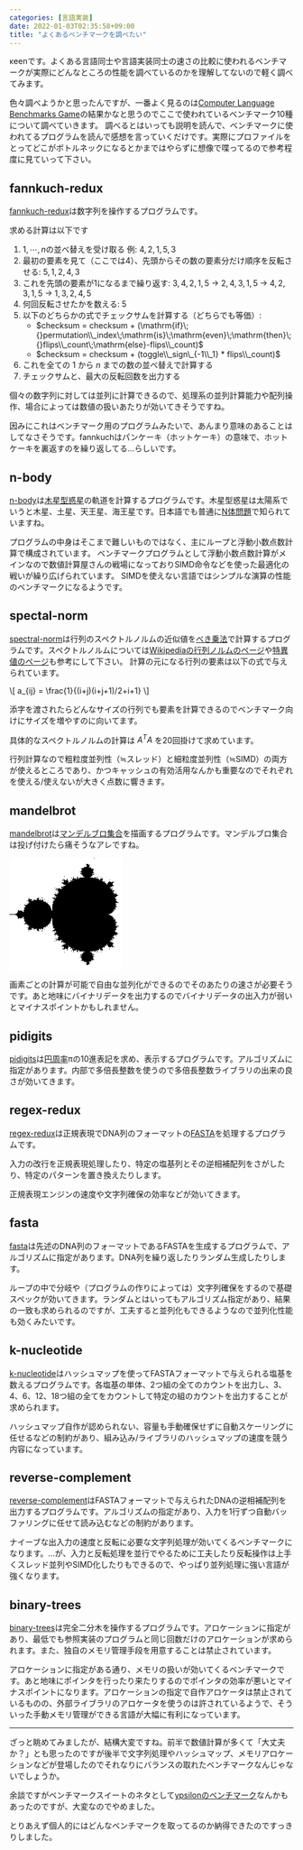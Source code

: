 ```yaml
---
categories: [言語実装]
date: 2022-01-03T02:35:58+09:00
title: "よくあるベンチマークを調べたい"
---
```


κeenです。よくある言語同士や言語実装同士の速さの比較に使われるベンチマークが実際にどんなところの性能を調べているのかを理解してないので軽く調べてみます。

<!--more-->

色々調べようかと思ったんですが、一番よく見るのは[Computer Language Benchmarks Game](https://benchmarksgame-team.pages.debian.net/benchmarksgame/)の結果かなと思うのでここで使われているベンチマーク10種について調べていきます。
調べるとはいっても説明を読んで、ベンチマークに使われてるプログラムを読んで感想を言っていくだけです。実際にプロファイルをとってどこがボトルネックになるとかまではやらずに想像で喋ってるので参考程度に見ていって下さい。


## fannkuch-redux
[fannkuch-redux](https://benchmarksgame-team.pages.debian.net/benchmarksgame/description/fannkuchredux.html#fannkuchredux)は数字列を操作するプログラムです。

求める計算は以下です

1. ${1,\cdots,n}$の並べ替えを受け取る 例: ${4,2,1,5,3}$
2. 最初の要素を見て（ここでは4）、先頭からその数の要素分だけ順序を反転させる: ${5,1,2,4,3}$
3. これを先頭の要素が1になるまで繰り返す: ${3,4,2,1,5}$ → ${2,4,3,1,5}$ → ${4,2,3,1,5}$ → ${1,3,2,4,5}$
4. 何回反転させたかを数える: 5
5. 以下のどちらかの式でチェックサムを計算する（どちらでも等価）:
   - $checksum = checksum + (\mathrm{if}\;{}permutation\\_index\;\mathrm{is}\;\mathrm{even}\;\mathrm{then}\;{}flips\\_count\;\mathrm{else}-flips\\_count)$
   - $checksum = checksum + (toggle\\_sign\_{-1\\_1} * flips\\_count)$
6. これを全ての $1$ から $n$ までの数の並べ替えで計算する
7. チェックサムと、最大の反転回数を出力する

個々の数字列に対しては並列に計算できるので、処理系の並列計算能力や配列操作、場合によっては数値の扱いあたりが効いてきそうですね。

因みにこれはベンチマーク用のプログラムみたいで、あんまり意味のあることはしてなさそうです。fannkuchはパンケーキ（ホットケーキ）の意味で、ホットケーキを裏返すのを繰り返してる…らしいです。

## n-body
[n-body](https://benchmarksgame-team.pages.debian.net/benchmarksgame/description/nbody.html#nbody)は[木星型惑星](https://ja.wikipedia.org/wiki/木星型惑星)の軌道を計算するプログラムです。木星型惑星は太陽系でいうと木星、土星、天王星、海王星です。日本語でも普通に[N体問題](https://ja.wikipedia.org/wiki/N体シミュレーション)で知られていますね。

プログラムの中身はそこまで難しいものではなく、主にループと浮動小数点数計算で構成されています。
ベンチマークプログラムとして浮動小数点数計算がメインなので数値計算屋さんの戦場になっておりSIMD命令などを使った最適化の戦いが繰り広げられています。
SIMDを使えない言語ではシンプルな演算の性能のベンチマークになるようです。


## spectal-norm
[spectral-norm](https://benchmarksgame-team.pages.debian.net/benchmarksgame/description/spectralnorm.html#spectralnorm)は行列のスペクトルノルムの近似値を[べき乗法](https://ja.wikipedia.org/wiki/べき乗法)で計算するプログラムです。スペクトルノルムについては[Wikipediaの行列ノルムのページ](https://ja.wikipedia.org/wiki/%E8%A1%8C%E5%88%97%E3%83%8E%E3%83%AB%E3%83%A0)や[特異値のページ](https://ja.wikipedia.org/wiki/%E7%89%B9%E7%95%B0%E5%80%A4)も参考にして下さい。
計算の元になる行列の要素は以下の式で与えられています。

\\\[
a\_{ij} = \frac{1}{(i+j)(i+j+1)/2+i+1}
\\\]

添字を渡されたらどんなサイズの行列でも要素を計算できるのでベンチマーク向けにサイズを増やすのに向いてます。

具体的なスペクトルノルムの計算は $A^TA$ を20回掛けて求めています。

行列計算なので粗粒度並列性（≒スレッド）と細粒度並列性（≒SIMD）の両方が使えるところであり、かつキャッシュの有効活用なんかも重要なのでそれぞれを使える/使えないが大きく点数に響きます。


## mandelbrot
[mandelbrot](https://benchmarksgame-team.pages.debian.net/benchmarksgame/description/mandelbrot.html#mandelbrot)は[マンデルブロ集合](https://ja.wikipedia.org/wiki/マンデルブロ集合)を描画するプログラムです。マンデルブロ集合は投げ付けたら痛そうなアレですね。

<img src="data:image/png;base64,iVBORw0KGgoAAAANSUhEUgAAAMgAAADIAQAAAACFI5MzAAAABGdBTUEAALGPC/xhBQAAAAJiS0dEAAHdihOkAAAAB3RJTUUH5gEDCxMZKs3S0gAAAt9JREFUWMPlmDFv01AQx89NSoDFbBlAChIfoB1YmNxv0JWJma3dkbBRFWVBYmRC8DmQoJ mRkDoyIMVbN7CgUi2I/bCfG+fOvv+FZq07JOovd+/ee353/3vkek/RfJBDz00mISRTRMoTaLMFuRghklGskzJBxBHtQTIAJKERGIcohN6AzR9os4Q2OLbC8nZ/i5lOAJlDklKkkNPqL0W7EOVBeb7ok+LzMdHdWLN5u09Eh5c9UpTTCtDurEvK T2UNKDjpkuKJ84RmVYyS0K8DT8LeOEne2Ax6hJ43ZCd+dyrIX2qcEb0cxoLklFyRZyS9LWn1PAg682nJ7aAb24oMuyRrjTrjVPvZPjEYp54rJ7/XZFcSNkwkSJyvSSjIj8drMhYkfbgmdwT5Rii274zsCHLBScTJkhG5BmwJKIBEruhHTl5wkn Oyx8lTTh4xIoahgNskAsWICJuUkwEf5wMn4xX5Kd+Peus8WbjFe5cdcDJZ2cw6C7qymdYFRM7nKoL5+euvzgkyasirM3qjkjJJKr+5ZlPFe6sTQdAS0slZ9fUoE4Si1maizaesVzlUI/Bfpbdmpl/8kJnizf9voHlrtuxYIc2vpbdg7a1j0+zp XCEhI/sKSSHRbA4ZuSdIfX7Ko0Qh9Wksg4T6j/Nk3gf+NC4VC/KZTyU+U+Qa8Rkp1UjUef14aJaNMQ6ODc8Hr4GxbnCt8f5Ye5oqZNO705BjhWQKGW94r1PFZrTh/OAzh8+pcbbrCan5YEMOgRlJz1VGfoM50cijOPfifG3leFQXrFpi1h+jZg nC65xRG2E9NWowrtu41mN9gDUF1iFYu2C9gzUS1lVYi2H9Zmg+rBOxtjT0aLvfw//WvVgrY32NNTnW8Vj7434B9xi4L8G9jMP9j9UzoT7L7M1AP9fs6wQQ3DfCXhP3p4XVVWNv1+63cY9u9PXJ9Xt0fOdg3FPAuw3jPmSb2xXjrgbe7xh3Qu7G kX+EUbjwioSYYgAAACV0RVh0ZGF0ZTpjcmVhdGUAMjAyMi0wMS0wM1QxMToxMjoyNCswMDowMO9uj7gAAAAldEVYdGRhdGU6bW9kaWZ5ADIwMjItMDEtMDNUMTE6MTI6MjQrMDA6MDCeMzcEAAAAAElFTkSuQmCC">

画素ごとの計算が可能で自由な並列化ができるのでそのあたりの速さが必要そうです。あと地味にバイナリデータを出力するのでバイナリデータの出入力が弱いとマイナスポイントかもしれません。

## pidigits

[pidigits](https://benchmarksgame-team.pages.debian.net/benchmarksgame/description/pidigits.html#pidigits)は[円周率](https://ja.wikipedia.org/wiki/円周率)πの10進表記を求め、表示するプログラムです。アルゴリズムに指定があります。内部で多倍長整数を使うので多倍長整数ライブラリの出来の良さが効いてきます。

## regex-redux
[regex-redux](https://benchmarksgame-team.pages.debian.net/benchmarksgame/description/regexredux.html#regexredux)は正規表現でDNA列のフォーマットの[FASTA](https://en.wikipedia.org/wiki/FASTA_format)を処理するプログラムです。

入力の改行を正規表現処理したり、特定の塩基列とその逆相補配列をさがしたり、特定のパターンを置き換えたりします。

正規表現エンジンの速度や文字列確保の効率などが効いてきます。

## fasta
[fasta](https://benchmarksgame-team.pages.debian.net/benchmarksgame/description/fasta.html#fasta)は先述のDNA列のフォーマットであるFASTAを生成するプログラムで、アルゴリズムに指定があります。DNA列を繰り返したりランダム生成したりします。

ループの中で分岐や（プログラムの作りによっては）文字列確保をするので基礎スペックが効いてきます。ランダムとはいってもアルゴリズム指定があり、結果の一致も求められるのですが、工夫すると並列化もできるようなので並列化性能も効くみたいです。

## k-nucleotide
[k-nucleotide](https://benchmarksgame-team.pages.debian.net/benchmarksgame/description/knucleotide.html#knucleotide)はハッシュマップを使ってFASTAフォーマットで与えられる塩基を数えるプログラムです。各塩基の単体、2つ組の全てのカウントを出力し、3、4、6、12、18つ組の全てをカウントして特定の組のカウントを出力することが求められます。

ハッシュマップ自作が認められない、容量も手動確保せずに自動スケーリングに任せるなどの制約があり、組み込み/ライブラリのハッシュマップの速度を競う内容になっています。


## reverse-complement
[reverse-complement](https://benchmarksgame-team.pages.debian.net/benchmarksgame/description/revcomp.html#revcomp)はFASTAフォーマットで与えられたDNAの逆相補配列を出力するプログラムです。アルゴリズムの指定があり、入力を1行ずつ自動バッファリングに任せて読み込むなどの制約があります。

ナイーブな出入力の速度と反転に必要な文字列処理が効いてくるベンチマークになります。…が、入力と反転処理を並行でやるために工夫したり反転操作は上手くスレッド並列やSIMD化したりもできるので、やっぱり並列処理に強い言語が強くなります。

## binary-trees
[binary-trees](https://benchmarksgame-team.pages.debian.net/benchmarksgame/description/binarytrees.html#binarytrees)は完全二分木を操作するプログラムです。アロケーションに指定があり、最低でも参照実装のプログラムと同じ回数だけのアロケーションが求められます。また、独自のメモリ管理手段を用意することは禁止されています。

アロケーションに指定がある通り、メモリの扱いが効いてくるベンチマークです。あと地味にポインタを行ったり来たりするのでポインタの効率が悪いとマイナスポイントになります。アロケーションの指定で自作アロケータは禁止されているものの、外部ライブラリのアロケータを使うのは許されているようで、そういった手動メモリ管理ができる言語が大幅に有利になっています。

---

ざっと眺めてみましたが、結構大変ですね。前半で数値計算が多くて「大丈夫か？」とも思ったのですが後半で文字列処理やハッシュマップ、メモリアロケーションなどが登場したのでそれなりにバランスの取れたベンチマークなんじゃないでしょうか。

余談ですがベンチマークスイートのネタとして[ypsilonのベンチマーク](https://github.com/imrehg/ypsilon/tree/master/bench/gambit-benchmarks)なんかもあったのですが、大変なのでやめました。

とりあえず個人的にはどんなベンチマークを取ってるのか納得できたのですっきりしました。

